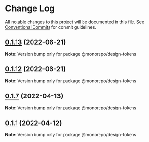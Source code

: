 # Change Log

All notable changes to this project will be documented in this file.
See [Conventional Commits](https://conventionalcommits.org) for commit guidelines.

## [0.1.13](https://github.com/emunhoz/monorepo-boilerplate/compare/v0.1.12...v0.1.13) (2022-06-21)

**Note:** Version bump only for package @monorepo/design-tokens





## [0.1.12](https://github.com/emunhoz/monorepo-boilerplate/compare/v0.1.11...v0.1.12) (2022-06-21)

**Note:** Version bump only for package @monorepo/design-tokens





## [0.1.7](https://github.com/emunhoz/monorepo-boilerplate/compare/v0.1.6...v0.1.7) (2022-04-13)

**Note:** Version bump only for package @monorepo/design-tokens





## [0.1.1](https://github.com/emunhoz/monorepo-boilerplate/compare/v1.1.0...v0.1.1) (2022-04-12)

**Note:** Version bump only for package @monorepo/design-tokens
